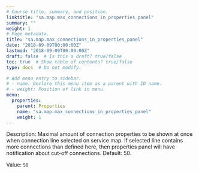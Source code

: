 ```yaml
---
# Course title, summary, and position.
linktitle: "sa.map.max_connections_in_properties_panel"
summary: ""
weight: 1
# Page metadata.
title: "sa.map.max_connections_in_properties_panel"
date: "2018-09-09T00:00:00Z"
lastmod: "2018-09-09T00:00:00Z"
draft: false  # Is this a draft? true/false
toc: true  # Show table of contents? true/false
type: docs  # Do not modify.

# Add menu entry to sidebar.
# - name: Declare this menu item as a parent with ID name.
# - weight: Position of link in menu.
menu:
  properties:
    parent: Properties
    name: "sa.map.max_connections_in_properties_panel"
    weight: 1
---
```


Description: Maximal amount of connection properties to be shown at once when connection line selected on service map.
If selected line contains more connections than defined here, then properties panel will have notification about cut-off connections.
Default: 50.


Value: `50`